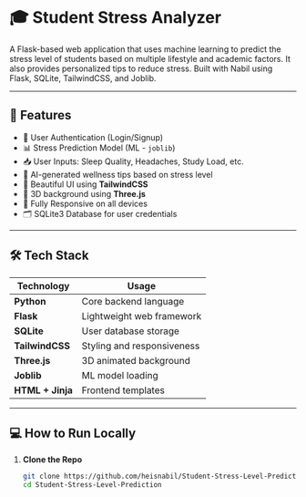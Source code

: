 # 🎓 Student Stress Analyzer

A Flask-based web application that uses machine learning to predict the stress level of students based on multiple lifestyle and academic factors. It also provides personalized tips to reduce stress. Built with Nabil using Flask, SQLite, TailwindCSS, and Joblib.

---

## 🚀 Features

- 🔐 User Authentication (Login/Signup)
- 📊 Stress Prediction Model (ML - `joblib`)
- 📥 User Inputs: Sleep Quality, Headaches, Study Load, etc.
- 🧠 AI-generated wellness tips based on stress level
- 💠 Beautiful UI using **TailwindCSS**
- 🎨 3D background using **Three.js**
- 📱 Fully Responsive on all devices
- 🗂️ SQLite3 Database for user credentials
---

## 🛠️ Tech Stack

| Technology | Usage |
|-----------|-------|
| **Python** | Core backend language |
| **Flask** | Lightweight web framework |
| **SQLite** | User database storage |
| **TailwindCSS** | Styling and responsiveness |
| **Three.js** | 3D animated background |
| **Joblib** | ML model loading |
| **HTML + Jinja** | Frontend templates |

---

## 💻 How to Run Locally

1. **Clone the Repo**
   ```bash
   git clone https://github.com/heisnabil/Student-Stress-Level-Prediction.git
   cd Student-Stress-Level-Prediction
